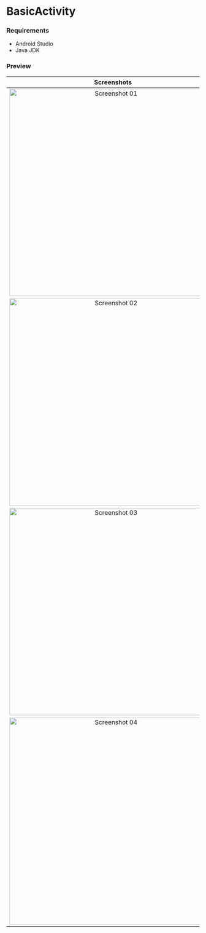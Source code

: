 # BasicActivity

### Requirements

- Android Studio
- Java JDK

### Preview

|                           Screenshots                           |
|:---------------------------------------------------------------:|
| <img src="/screenshots/01.jpg" alt="Screenshot 01" width="540"> |
| <img src="/screenshots/02.jpg" alt="Screenshot 02" width="540"> |
| <img src="/screenshots/03.jpg" alt="Screenshot 03" width="540"> |
| <img src="/screenshots/04.jpg" alt="Screenshot 04" width="540"> |

